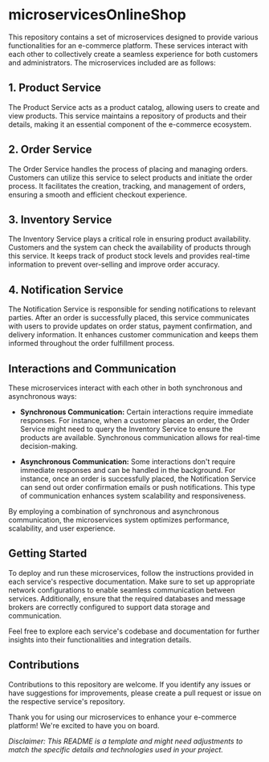 # microservicesOnlineShop

This repository contains a set of microservices designed to provide various functionalities for an e-commerce platform. These services interact with each other to collectively create a seamless experience for both customers and administrators. The microservices included are as follows:

## 1. Product Service

The Product Service acts as a product catalog, allowing users to create and view products. This service maintains a repository of products and their details, making it an essential component of the e-commerce ecosystem.

## 2. Order Service

The Order Service handles the process of placing and managing orders. Customers can utilize this service to select products and initiate the order process. It facilitates the creation, tracking, and management of orders, ensuring a smooth and efficient checkout experience.

## 3. Inventory Service

The Inventory Service plays a critical role in ensuring product availability. Customers and the system can check the availability of products through this service. It keeps track of product stock levels and provides real-time information to prevent over-selling and improve order accuracy.

## 4. Notification Service

The Notification Service is responsible for sending notifications to relevant parties. After an order is successfully placed, this service communicates with users to provide updates on order status, payment confirmation, and delivery information. It enhances customer communication and keeps them informed throughout the order fulfillment process.

## Interactions and Communication

These microservices interact with each other in both synchronous and asynchronous ways:

- **Synchronous Communication:** Certain interactions require immediate responses. For instance, when a customer places an order, the Order Service might need to query the Inventory Service to ensure the products are available. Synchronous communication allows for real-time decision-making.

- **Asynchronous Communication:** Some interactions don't require immediate responses and can be handled in the background. For instance, once an order is successfully placed, the Notification Service can send out order confirmation emails or push notifications. This type of communication enhances system scalability and responsiveness.

By employing a combination of synchronous and asynchronous communication, the microservices system optimizes performance, scalability, and user experience.

## Getting Started

To deploy and run these microservices, follow the instructions provided in each service's respective documentation. Make sure to set up appropriate network configurations to enable seamless communication between services. Additionally, ensure that the required databases and message brokers are correctly configured to support data storage and communication.

Feel free to explore each service's codebase and documentation for further insights into their functionalities and integration details.

## Contributions

Contributions to this repository are welcome. If you identify any issues or have suggestions for improvements, please create a pull request or issue on the respective service's repository.

Thank you for using our microservices to enhance your e-commerce platform! We're excited to have you on board.

*Disclaimer: This README is a template and might need adjustments to match the specific details and technologies used in your project.*
